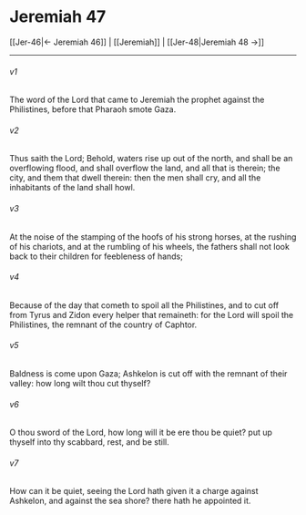 # Jeremiah 47

[[Jer-46|← Jeremiah 46]] | [[Jeremiah]] | [[Jer-48|Jeremiah 48 →]]
***

###### v1
The word of the Lord that came to Jeremiah the prophet against the Philistines, before that Pharaoh smote Gaza.
###### v2
Thus saith the Lord; Behold, waters rise up out of the north, and shall be an overflowing flood, and shall overflow the land, and all that is therein; the city, and them that dwell therein: then the men shall cry, and all the inhabitants of the land shall howl.
###### v3
At the noise of the stamping of the hoofs of his strong horses, at the rushing of his chariots, and at the rumbling of his wheels, the fathers shall not look back to their children for feebleness of hands;
###### v4
Because of the day that cometh to spoil all the Philistines, and to cut off from Tyrus and Zidon every helper that remaineth: for the Lord will spoil the Philistines, the remnant of the country of Caphtor.
###### v5
Baldness is come upon Gaza; Ashkelon is cut off with the remnant of their valley: how long wilt thou cut thyself?
###### v6
O thou sword of the Lord, how long will it be ere thou be quiet? put up thyself into thy scabbard, rest, and be still.
###### v7
How can it be quiet, seeing the Lord hath given it a charge against Ashkelon, and against the sea shore? there hath he appointed it. 
